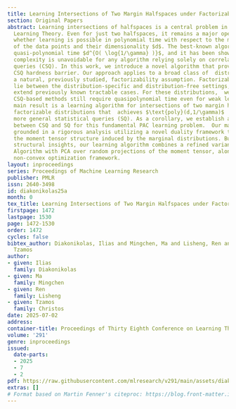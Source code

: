 ```yaml
---
title: Learning Intersections of Two Margin Halfspaces under Factorizable Distributions
section: Original Papers
abstract: Learning intersections of halfspaces is a central problem in Computational
  Learning Theory. Even for just two halfspaces, it remains a major open question
  whether learning is possible in polynomial time with respect to the margin $\gamma$
  of the data points and their dimensionality $d$. The best-known algorithms run in
  quasi-polynomial time $d^{O( \log{1/\gamma} )}$, and it has been shown that this
  complexity is unavoidable for any algorithm relying solely on correlational statistical
  queries (CSQ). In this work, we introduce a novel algorithm that provably circumvents  the
  CSQ hardness barrier. Our approach applies to a broad class of  distributions satisfying
  a natural, previously studied, factorizability assumption. Factorizable distributions
  lie between the distribution-specific and distribution-free settings, and significantly
  extend previously known tractable cases. For these distributions,  we show that
  CSQ-based methods still require quasipolynomial time even for weak learning. Our
  main result is a learning algorithm for intersections of two margin halfspaces under
  factorizable distributions that  achieves $\text{poly}(d,1/\gamma)$  time by leveraging
  more general statistical queries (SQ). As a corollary, we establish a strong separation
  between CSQ and SQ for this fundamental PAC learning problem.  Our main result is
  grounded in a rigorous analysis utilizing a novel duality framework that characterizes
  the moment tensor structure induced by the marginal distributions. Building on these
  structural insights, our learning algorithm combines a refined variant of Jennrich’s
  Algorithm with PCA over random projections of the moment tensor, along with a gradient-descent-based
  non-convex optimization framework.
layout: inproceedings
series: Proceedings of Machine Learning Research
publisher: PMLR
issn: 2640-3498
id: diakonikolas25a
month: 0
tex_title: Learning Intersections of Two Margin Halfspaces under Factorizable Distributions
firstpage: 1472
lastpage: 1530
page: 1472-1530
order: 1472
cycles: false
bibtex_author: Diakonikolas, Ilias and Mingchen, Ma and Lisheng, Ren and Christos,
  Tzamos
author:
- given: Ilias
  family: Diakonikolas
- given: Ma
  family: Mingchen
- given: Ren
  family: Lisheng
- given: Tzamos
  family: Christos
date: 2025-07-02
address:
container-title: Proceedings of Thirty Eighth Conference on Learning Theory
volume: '291'
genre: inproceedings
issued:
  date-parts:
  - 2025
  - 7
  - 2
pdf: https://raw.githubusercontent.com/mlresearch/v291/main/assets/diakonikolas25a/diakonikolas25a.pdf
extras: []
# Format based on Martin Fenner's citeproc: https://blog.front-matter.io/posts/citeproc-yaml-for-bibliographies/
---
```

